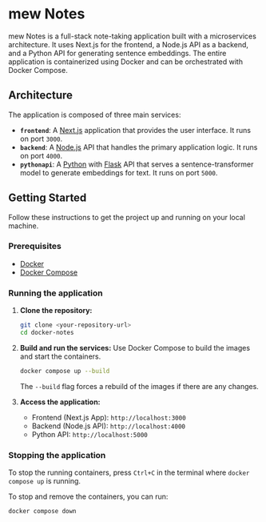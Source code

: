 # mew Notes

mew Notes is a full-stack note-taking application built with a microservices architecture. It uses Next.js for the frontend, a Node.js API as a backend, and a Python API for generating sentence embeddings. The entire application is containerized using Docker and can be orchestrated with Docker Compose.

## Architecture

The application is composed of three main services:

-   **`frontend`**: A [Next.js](https://nextjs.org/) application that provides the user interface. It runs on port `3000`.
-   **`backend`**: A [Node.js](https://nodejs.org/) API that handles the primary application logic. It runs on port `4000`.
-   **`pythonapi`**: A [Python](https://www.python.org/) with [Flask](https://flask.palletsprojects.com/) API that serves a sentence-transformer model to generate embeddings for text. It runs on port `5000`.

## Getting Started

Follow these instructions to get the project up and running on your local machine.

### Prerequisites

-   [Docker](https://www.docker.com/get-started)
-   [Docker Compose](https://docs.docker.com/compose/install/)

### Running the application

1.  **Clone the repository:**

    ```bash
    git clone <your-repository-url>
    cd docker-notes
    ```

2.  **Build and run the services:**
    Use Docker Compose to build the images and start the containers.

    ```bash
    docker compose up --build
    ```

    The `--build` flag forces a rebuild of the images if there are any changes.

3.  **Access the application:**
    -   Frontend (Next.js App): `http://localhost:3000`
    -   Backend (Node.js API): `http://localhost:4000`
    -   Python API: `http://localhost:5000`

### Stopping the application

To stop the running containers, press `Ctrl+C` in the terminal where `docker compose up` is running.

To stop and remove the containers, you can run:

```bash
docker compose down
```
